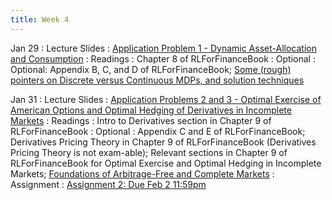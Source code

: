 ```yaml
---
title: Week 4
---
```



Jan 29
: Lecture Slides
  : [Application Problem 1 - Dynamic Asset-Allocation and Consumption](https://github.com/coverdrive/technical-documents/blob/master/finance/cme241/Tour-AssetAlloc.pdf)
: Readings
  : Chapter 8 of RLForFinanceBook
: Optional
  : Optional: Appendix B, C, and D of RLForFinanceBook; 
[Some (rough) pointers on Discrete versus Continuous MDPs, and solution techniques](https://github.com/coverdrive/technical-documents/blob/master/finance/cme241/DiscreteVSContinuous.pdf)

Jan 31
: Lecture Slides
  : [Application Problems 2 and 3 - Optimal Exercise of American Options and Optimal Hedging of Derivatives in Incomplete Markets](https://github.com/coverdrive/technical-documents/blob/master/finance/cme241/Tour-Deriv.pdf)
: Readings
  : Intro to Derivatives section in Chapter 9 of RLForFinanceBook
: Optional
  : Appendix C and E of RLForFinanceBook; Derivatives Pricing Theory in Chapter 9 of RLForFinanceBook (Derivatives Pricing Theory is not exam-able); Relevant sections in Chapter 9 of RLForFinanceBook for Optimal Exercise and Optimal Hedging in Incomplete Markets; [Foundations of Arbitrage-Free and Complete Markets](https://github.com/coverdrive/technical-documents/blob/master/finance/ArbitrageCompleteness.pdf)
: Assignment
  : [Assignment 2: Due Feb 2 11:59pm](https://www.google.com/)
